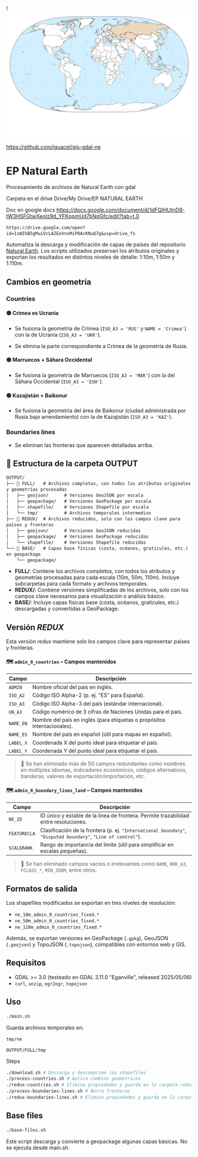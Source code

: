 !![World Natural Earth II](images/World%20Natural%20Earth%20II.jpg)
<https://github.com/iguacel/gis-gdal-ne>

# EP Natural Earth

Procesamiento de archivos de Natural Earth con gdal

Carpeta en el drive
Drive/My Drive/EP NATURAL EARTH

Doc en google docs
<https://docs.google.com/document/d/1dFQIHUtnD8-tW3HSFGtwXeoIz9d_YFKppmUd7bNqGfc/edit?tab=t.0>

```
https://drive.google.com/open?id=1sWIhB5gMuiVcLAZEeVnxMiP8AcKNuQ7g&usp=drive_fs
```

Automatiza la descarga y modificación de capas de países del repositorio [Natural Earth](https://www.naturalearthdata.com/). Los scripts utilizados preservan los atributos originales y exportan los resultados en distintos niveles de detalle: 1:10m, 1:50m y 1:110m.

## Cambios en geometría

### Countries

#### 🟢 Crimea es Ucrania

- Se fusiona la geometría de Crimea (`ISO_A3 = 'RUS'` y `NAME = 'Crimea'`) con la de Ucrania (`ISO_A3 = 'UKR'`).

- Se elimina la parte correspondiente a Crimea de la geometría de Rusia.
  
#### 🟢 Marruecos + Sáhara Occidental

- Se fusiona la geometría de Marruecos (`ISO_A3 = 'MAR'`) con la del Sáhara Occidental (`ISO_A3 = 'ESH'`).

#### 🟢 Kazajistán + Baikonur

- Se fusiona la geometría del área de Baikonur (ciudad administrada por Rusia bajo arrendamiento) con la de Kazajistán (`ISO_A3 = 'KAZ'`).

### Boundaries lines

- Se eliminan las fronteras que aparecen detalladas arriba.

## 📁 Estructura de la carpeta OUTPUT

```
OUTPUT/
├── 📁 FULL/   # Archivos completos, con todos los atributos originales y geometrías procesadas
│   ├── geojson/      # Versiones GeoJSON por escala
│   ├── geopackage/   # Versiones GeoPackage por escala
│   ├── shapefile/    # Versiones Shapefile por escala
│   └── tmp/          # Archivos temporales intermedios
├── 📁 REDUX/  # Archivos reducidos, solo con los campos clave para países y fronteras
│   ├── geojson/      # Versiones GeoJSON reducidas
│   ├── geopackage/   # Versiones GeoPackage reducidas
│   └── shapefile/    # Versiones Shapefile reducidas
└── 📁 BASE/   # Capas base físicas (costa, océanos, graticules, etc.) en geopackage
    └── geopackage/   
```

- **FULL/**: Contiene los archivos completos, con todos los atributos y geometrías procesadas para cada escala (10m, 50m, 110m). Incluye subcarpetas para cada formato y archivos temporales.
- **REDUX/**: Contiene versiones simplificadas de los archivos, solo con los campos clave necesarios para visualización o análisis básico.
- **BASE/**: Incluye capas físicas base (costa, océanos, graticules, etc.) descargadas y convertidas a GeoPackage.

## Versión *REDUX*

Esta versión *redux* mantiene solo los campos clave para representar países y fronteras.

#### 🗺 `admin_0_countries` – Campos mantenidos

| Campo     | Descripción                                                              |
| --------- | ------------------------------------------------------------------------ |
| `ADMIN`   | Nombre oficial del país en inglés.                                       |
| `ISO_A2`  | Código ISO Alpha-2 (p. ej. "ES" para España).                            |
| `ISO_A3`  | Código ISO Alpha-3 del país (estándar internacional).                    |
| `UN_A3`   | Código numérico de 3 cifras de Naciones Unidas para el país.             |
| `NAME_EN` | Nombre del país en inglés (para etiquetas o propósitos internacionales). |
| `NAME_ES` | Nombre del país en español (útil para mapas en español).                 |
| `LABEL_X` | Coordenada X del punto ideal para etiquetar el país.                     |
| `LABEL_Y` | Coordenada Y del punto ideal para etiquetar el país.                     |

> 🔎 Se han eliminado más de 50 campos redundantes como nombres en múltiples idiomas, indicadores económicos, códigos alternativos, banderas, valores de exportación/importación, etc.

#### 🗺 `admin_0_boundary_lines_land` – Campos mantenidos

| Campo        | Descripción                                                                                                   |
| ------------ | ------------------------------------------------------------------------------------------------------------- |
| `NE_ID`      | ID único y estable de la línea de frontera. Permite trazabilidad entre resoluciones.                          |
| `FEATURECLA` | Clasificación de la frontera (p. ej. `"International boundary"`, `"Disputed boundary"`, `"Line of control"`). |
| `SCALERANK`  | Rango de importancia del límite (útil para simplificar en escalas pequeñas).                                  |

> 🔎 Se han eliminado campos vacíos o irrelevantes como `NAME`, `BRK_A3`, `FCLASS_*`, `MIN_ZOOM`, entre otros.

## Formatos de salida

Los shapefiles modificados se exportan en tres niveles de resolución:

- `ne_10m_admin_0_countries_fixed.*`
- `ne_50m_admin_0_countries_fixed.*`
- `ne_110m_admin_0_countries_fixed.*`

Además, se exportan versiones en GeoPackage (`.gpkg`), GeoJSON (`.geojson`) y TopoJSON (`.topojson`), compatibles con entornos web y GIS.

## Requisitos

- GDAL >= 3.0 (testeado en GDAL 3.11.0 "Eganville", released 2025/05/06)
- `curl`, `unzip`, `ogr2ogr`, `topojson`

## Uso

```bash
./main.sh
```

Guarda archivos temporales en:

```
tmp/ne
```

```
OUTPUT/FULL/tmp
```

Steps

```bash
./download.sh # Descarga y descomprime los shapefiles
./process-countries.sh # Aplica cambios geométricos
./redux-countries.sh # Elimina propiedades y guarda en la carpeta redux
./process-boundaries-lines.sh # Borra fronteras
./redux-boundaries-lines.sh # Elimina propiedades y guarda en la carpeta redux
```

## Base files

```bash
./base-files.sh
```

Este script descarga y convierte a geopackage algunas capas básicas. No se ejecuta desde main.sh
